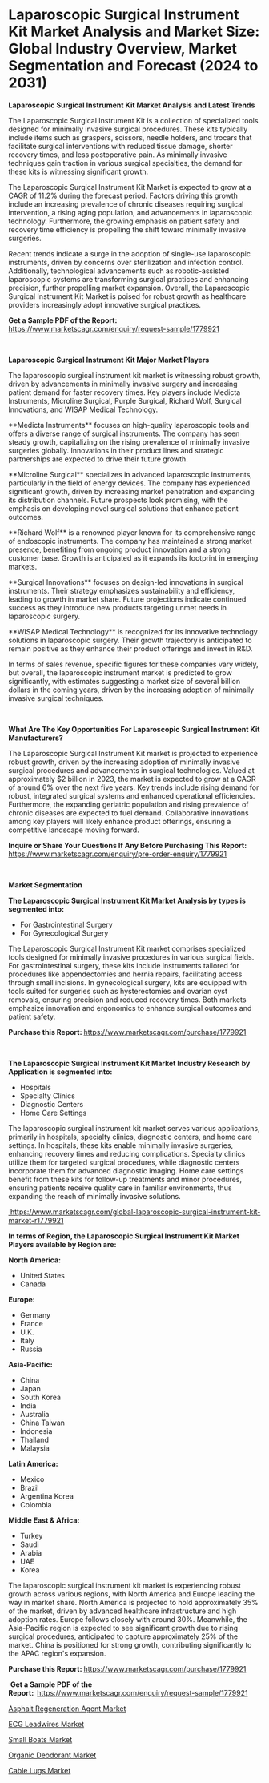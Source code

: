 <p><h1>Laparoscopic Surgical Instrument Kit Market Analysis and Market Size: Global Industry Overview, Market Segmentation and Forecast (2024 to 2031)</h1></p><p><strong>Laparoscopic Surgical Instrument Kit Market Analysis and Latest Trends</strong></p>
<p><p>The Laparoscopic Surgical Instrument Kit is a collection of specialized tools designed for minimally invasive surgical procedures. These kits typically include items such as graspers, scissors, needle holders, and trocars that facilitate surgical interventions with reduced tissue damage, shorter recovery times, and less postoperative pain. As minimally invasive techniques gain traction in various surgical specialties, the demand for these kits is witnessing significant growth.</p><p>The Laparoscopic Surgical Instrument Kit Market is expected to grow at a CAGR of 11.2% during the forecast period. Factors driving this growth include an increasing prevalence of chronic diseases requiring surgical intervention, a rising aging population, and advancements in laparoscopic technology. Furthermore, the growing emphasis on patient safety and recovery time efficiency is propelling the shift toward minimally invasive surgeries. </p><p>Recent trends indicate a surge in the adoption of single-use laparoscopic instruments, driven by concerns over sterilization and infection control. Additionally, technological advancements such as robotic-assisted laparoscopic systems are transforming surgical practices and enhancing precision, further propelling market expansion. Overall, the Laparoscopic Surgical Instrument Kit Market is poised for robust growth as healthcare providers increasingly adopt innovative surgical practices.</p></p>
<p><strong>Get a Sample PDF of the Report:&nbsp;</strong> <a href="https://www.marketscagr.com/enquiry/request-sample/1779921?utm_campaign=1545&utm_medium=2&utm_source=Github&utm_content=ia&utm_term=09102024&utm_id=laparoscopic-surgical-instrument-kit">https://www.marketscagr.com/enquiry/request-sample/1779921</a></p>
<p>&nbsp;</p>
<p><strong>Laparoscopic Surgical Instrument Kit Major Market Players</strong></p>
<p><p>The laparoscopic surgical instrument kit market is witnessing robust growth, driven by advancements in minimally invasive surgery and increasing patient demand for faster recovery times. Key players include Medicta Instruments, Microline Surgical, Purple Surgical, Richard Wolf, Surgical Innovations, and WISAP Medical Technology.</p><p>**Medicta Instruments** focuses on high-quality laparoscopic tools and offers a diverse range of surgical instruments. The company has seen steady growth, capitalizing on the rising prevalence of minimally invasive surgeries globally. Innovations in their product lines and strategic partnerships are expected to drive their future growth.</p><p>**Microline Surgical** specializes in advanced laparoscopic instruments, particularly in the field of energy devices. The company has experienced significant growth, driven by increasing market penetration and expanding its distribution channels. Future prospects look promising, with the emphasis on developing novel surgical solutions that enhance patient outcomes.</p><p>**Richard Wolf** is a renowned player known for its comprehensive range of endoscopic instruments. The company has maintained a strong market presence, benefiting from ongoing product innovation and a strong customer base. Growth is anticipated as it expands its footprint in emerging markets.</p><p>**Surgical Innovations** focuses on design-led innovations in surgical instruments. Their strategy emphasizes sustainability and efficiency, leading to growth in market share. Future projections indicate continued success as they introduce new products targeting unmet needs in laparoscopic surgery.</p><p>**WISAP Medical Technology** is recognized for its innovative technology solutions in laparoscopic surgery. Their growth trajectory is anticipated to remain positive as they enhance their product offerings and invest in R&D.</p><p>In terms of sales revenue, specific figures for these companies vary widely, but overall, the laparoscopic instrument market is predicted to grow significantly, with estimates suggesting a market size of several billion dollars in the coming years, driven by the increasing adoption of minimally invasive surgical techniques.</p></p>
<p>&nbsp;</p>
<p><strong>What Are The Key Opportunities For Laparoscopic Surgical Instrument Kit Manufacturers?</strong></p>
<p><p>The Laparoscopic Surgical Instrument Kit market is projected to experience robust growth, driven by the increasing adoption of minimally invasive surgical procedures and advancements in surgical technologies. Valued at approximately $2 billion in 2023, the market is expected to grow at a CAGR of around 6% over the next five years. Key trends include rising demand for robust, integrated surgical systems and enhanced operational efficiencies. Furthermore, the expanding geriatric population and rising prevalence of chronic diseases are expected to fuel demand. Collaborative innovations among key players will likely enhance product offerings, ensuring a competitive landscape moving forward.</p></p>
<p><strong>Inquire or Share Your Questions If Any Before Purchasing This Report:</strong> <a href="https://www.marketscagr.com/enquiry/pre-order-enquiry/1779921?utm_campaign=1545&utm_medium=2&utm_source=Github&utm_content=ia&utm_term=09102024&utm_id=laparoscopic-surgical-instrument-kit">https://www.marketscagr.com/enquiry/pre-order-enquiry/1779921</a></p>
<p>&nbsp;</p>
<p><strong>Market Segmentation</strong></p>
<p><strong>The Laparoscopic Surgical Instrument Kit Market Analysis by types is segmented into:</strong></p>
<p><ul><li>For Gastrointestinal Surgery</li><li>For Gynecological Surgery</li></ul></p>
<p><p>The Laparoscopic Surgical Instrument Kit market comprises specialized tools designed for minimally invasive procedures in various surgical fields. For gastrointestinal surgery, these kits include instruments tailored for procedures like appendectomies and hernia repairs, facilitating access through small incisions. In gynecological surgery, kits are equipped with tools suited for surgeries such as hysterectomies and ovarian cyst removals, ensuring precision and reduced recovery times. Both markets emphasize innovation and ergonomics to enhance surgical outcomes and patient safety.</p></p>
<p><strong>Purchase this Report:&nbsp;</strong><a href="https://www.marketscagr.com/purchase/1779921?utm_campaign=1545&utm_medium=2&utm_source=Github&utm_content=ia&utm_term=09102024&utm_id=laparoscopic-surgical-instrument-kit">https://www.marketscagr.com/purchase/1779921</a></p>
<p>&nbsp;</p>
<p><strong>The Laparoscopic Surgical Instrument Kit Market Industry Research by Application is segmented into:</strong></p>
<p><ul><li>Hospitals</li><li>Specialty Clinics</li><li>Diagnostic Centers</li><li>Home Care Settings</li></ul></p>
<p><p>The laparoscopic surgical instrument kit market serves various applications, primarily in hospitals, specialty clinics, diagnostic centers, and home care settings. In hospitals, these kits enable minimally invasive surgeries, enhancing recovery times and reducing complications. Specialty clinics utilize them for targeted surgical procedures, while diagnostic centers incorporate them for advanced diagnostic imaging. Home care settings benefit from these kits for follow-up treatments and minor procedures, ensuring patients receive quality care in familiar environments, thus expanding the reach of minimally invasive solutions.</p></p>
<p><a href="https://www.marketscagr.com/global-laparoscopic-surgical-instrument-kit-market-r1779921?utm_campaign=1545&utm_medium=2&utm_source=Github&utm_content=ia&utm_term=09102024&utm_id=laparoscopic-surgical-instrument-kit">&nbsp;https://www.marketscagr.com/global-laparoscopic-surgical-instrument-kit-market-r1779921</a></p>
<p><strong>In terms of Region, the Laparoscopic Surgical Instrument Kit Market Players available by Region are:</strong></p>
<p>
    <p> <strong> North America: </strong>
        <ul>
            <li>United States</li>
            <li>Canada</li>
        </ul>
        </p> 
    <p> <strong> Europe: </strong>
        <ul>
            <li>Germany</li>
            <li>France</li>
            <li>U.K.</li>
            <li>Italy</li>
            <li>Russia</li>
        </ul>
        </p> 
    <p> <strong> Asia-Pacific: </strong>
        <ul>
            <li>China</li>
            <li>Japan</li>
            <li>South Korea</li>
            <li>India</li>
            <li>Australia</li>
            <li>China Taiwan</li>
            <li>Indonesia</li>
            <li>Thailand</li>
            <li>Malaysia</li>
        </ul>
        </p> 
    <p> <strong> Latin America: </strong>
        <ul>
            <li>Mexico</li>
            <li>Brazil</li>
            <li>Argentina Korea</li>
            <li>Colombia</li>
        </ul>
        </p> 
    <p> <strong> Middle East & Africa: </strong>
        <ul>
            <li>Turkey</li>
            <li>Saudi</li>
            <li>Arabia</li>
            <li>UAE</li>
            <li>Korea</li>
        </ul>
    </p>
    </p>
<p><p>The laparoscopic surgical instrument kit market is experiencing robust growth across various regions, with North America and Europe leading the way in market share. North America is projected to hold approximately 35% of the market, driven by advanced healthcare infrastructure and high adoption rates. Europe follows closely with around 30%. Meanwhile, the Asia-Pacific region is expected to see significant growth due to rising surgical procedures, anticipated to capture approximately 25% of the market. China is positioned for strong growth, contributing significantly to the APAC region's expansion.</p></p>
<p><strong>Purchase this Report: </strong><a href="https://www.marketscagr.com/purchase/1779921?utm_campaign=1545&utm_medium=2&utm_source=Github&utm_content=ia&utm_term=09102024&utm_id=laparoscopic-surgical-instrument-kit">https://www.marketscagr.com/purchase/1779921</a></p>
<p>&nbsp;<strong>Get a Sample PDF of the Report:&nbsp;&nbsp;</strong><a href="https://www.marketscagr.com/enquiry/request-sample/1779921?utm_campaign=1545&utm_medium=2&utm_source=Github&utm_content=ia&utm_term=09102024&utm_id=laparoscopic-surgical-instrument-kit">https://www.marketscagr.com/enquiry/request-sample/1779921</a></p>
<p><strong></strong></p>
<p><p><a href="https://github.com/MaryNelson695/Market-Research-Report-List-1/blob/main/asphalt-regeneration-agent-market.md?utm_campaign=1545&utm_medium=2&utm_source=Github&utm_content=ia&utm_term=09102024&utm_id=laparoscopic-surgical-instrument-kit">Asphalt Regeneration Agent Market</a></p><p><a href="https://www.linkedin.com/pulse/ecg-leadwires-market-trends-growth-outlook-2024-2031-burst-market-34yqe?utm_campaign=1545&utm_medium=2&utm_source=Github&utm_content=ia&utm_term=09102024&utm_id=laparoscopic-surgical-instrument-kit">ECG Leadwires Market</a></p><p><a href="https://www.linkedin.com/pulse/small-boats-market-industry-landscape-growth-trajectories-oxeuf?trackingId=zS6o36D2Qo%2Be2XL1spFxDg%3D%3D&utm_campaign=1545&utm_medium=2&utm_source=Github&utm_content=ia&utm_term=09102024&utm_id=laparoscopic-surgical-instrument-kit">Small Boats Market</a></p><p><a href="https://www.linkedin.com/pulse/global-perspectives-organic-deodorant-market-trends-challenges-uiesf?trackingId=lCM8QyBsSjimNn4FHnLAuA%3D%3D&utm_campaign=1545&utm_medium=2&utm_source=Github&utm_content=ia&utm_term=09102024&utm_id=laparoscopic-surgical-instrument-kit">Organic Deodorant Market</a></p><p><a href="https://www.linkedin.com/pulse/global-cable-lugs-market-analysis-key-trends-future-projections-7momf?trackingId=xDaaKbUITFmGLQqZ3o1DVw%3D%3D&utm_campaign=1545&utm_medium=2&utm_source=Github&utm_content=ia&utm_term=09102024&utm_id=laparoscopic-surgical-instrument-kit">Cable Lugs Market</a></p></p>